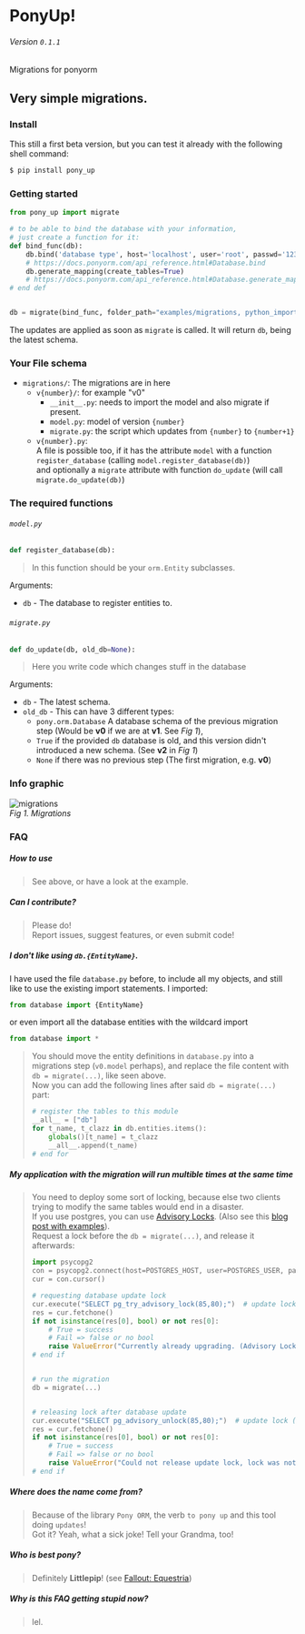# PonyUp!
###### Version `0.1.1`
Migrations for ponyorm

## Very simple migrations.

### Install

This still a first beta version, but you can test it already with the following shell command:
```sh
$ pip install pony_up
```

### Getting started

```python
from pony_up import migrate

# to be able to bind the database with your information,
# just create a function for it:
def bind_func(db):
    db.bind('database type', host='localhost', user='root', passwd='1234secure', db='test1')
    # https://docs.ponyorm.com/api_reference.html#Database.bind
    db.generate_mapping(create_tables=True)
    # https://docs.ponyorm.com/api_reference.html#Database.generate_mapping
# end def


db = migrate(bind_func, folder_path="examples/migrations, python_import="examples.migrations")
```

The updates are applied as soon as `migrate` is called. It will return `db`, being the latest schema.

### Your File schema
- `migrations/`: The migrations are in here
    - `v{number}/`: for example "v0"
        - `__init__.py`: needs to import the model and also migrate if present.
        - `model.py`: model of version `{number}`
        - `migrate.py`: the script which updates from `{number}` to `{number+1}`
    - `v{number}.py`:    
        A file is possible too, if it has the attribute `model` with a function `register_database` (calling `model.register_database(db)`)    
        and optionally a `migrate` attribute with function `do_update` (will call `migrate.do_update(db)`)

### The required functions

###### `model.py`

```python
def register_database(db):
```         
> In this function should be your `orm.Entity` subclasses.

Arguments:
- `db` - The database to register entities to.

###### `migrate.py`

```python
def do_update(db, old_db=None):
```
> Here you write code which changes stuff in the database
 
Arguments:
- `db` - The latest schema. 
- `old_db` - This can have 3 different types:   
    - `pony.orm.Database` A database schema of the previous migration step (Would be **v0** if we are at **v1**. See _Fig 1_),    
    - `True` if the provided `db` database is old, and this version didn't introduced a new schema. (See **v2** in _Fig 1_)    
    - `None` if there was no previous step (The first migration, e.g. **v0**)    



### Info graphic
![migrations](https://cloud.githubusercontent.com/assets/2737108/25397889/3a75eca2-29ea-11e7-9527-0bb3cc1412ef.png)    
_Fig 1. Migrations_

### FAQ
##### How to use
> See above, or have a look at the example.

##### Can I contribute?
> Please do!    
> Report issues, suggest features, or even submit code!

##### I don't like using `db.{EntityName}`.
I have used the file `database.py` before, to include all my objects,
and still like to use the existing import statements. I imported:
```python
from database import {EntityName}
```
or even import all the database entities with the wildcard import
```python
from database import *
```

> You should move the entity definitions in `database.py` into a migrations step (`v0.model` perhaps),
> and replace the file content with `db = migrate(...)`, like seen above.    
> Now you can add the following lines after said `db = migrate(...)` part:    
> ```python
> # register the tables to this module
> __all__ = ["db"]
> for t_name, t_clazz in db.entities.items():
>     globals()[t_name] = t_clazz
>     __all__.append(t_name)
> # end for
> ```

##### My application with the migration will run multible times at the same time
> You need to deploy some sort of locking, because else two clients trying to modify the same tables would end in a disaster.    
> If you use postgres, you can use [Advisory Locks](https://www.postgresql.org/docs/9.1/static/explicit-locking.html#ADVISORY-LOCKS). (Also see this [blog post with examples](https://hashrocket.com/blog/posts/advisory-locks-in-postgres)).    
> Request a lock before the `db = migrate(...)`, and release it afterwards:
> ```python
> import psycopg2
> con = psycopg2.connect(host=POSTGRES_HOST, user=POSTGRES_USER, password=POSTGRES_PASSWORD, database=POSTGRES_DB)
> cur = con.cursor()
>
> # requesting database update lock
> cur.execute("SELECT pg_try_advisory_lock(85,80);")  # update lock (ascii: UP)
> res = cur.fetchone()
> if not isinstance(res[0], bool) or not res[0]:
>     # True = success
>     # Fail => false or no bool
>     raise ValueError("Currently already upgrading. (Advisory Lock 85,80)")
> # end if
> 
> 
> # run the migration
> db = migrate(...)
> 
> 
> # releasing lock after database update
> cur.execute("SELECT pg_advisory_unlock(85,80);")  # update lock (ascii: UP)
> res = cur.fetchone()
> if not isinstance(res[0], bool) or not res[0]:
>     # True = success
>     # Fail => false or no bool
>     raise ValueError("Could not release update lock, lock was not held (Advisory Lock 85,80)")
> # end if
> ```

##### Where does the name come from?
> Because of the library `Pony ORM`, the verb `to pony up` and this tool doing `updates`!    
> Got it? Yeah, what a sick joke! Tell your Grandma, too!

##### Who is best pony?
> Definitely **Littlepip**! (see [Fallout: Equestria](http://falloutequestria.wikia.com/wiki/Fallout:_Equestria))

##### Why is this FAQ getting stupid now?
> lel.